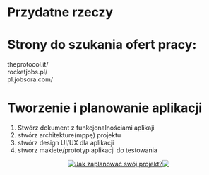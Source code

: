 <h1>Przydatne rzeczy</h1>

# Strony do szukania ofert pracy:
theprotocol.it/ <br>
rocketjobs.pl/ <br>
pl.jobsora.com/ <br>

# Tworzenie i planowanie aplikacji
1. Stwórz dokument z funkcjonalnościami aplikaji
2. stwórz architekture(mppę) projektu
3. stwórz design UI/UX dla aplikacji
4. stworz makiete/prototyp aplikacji do testowania
<p>
  <div style="display: flex; justify-content: center;">
    <img src="https://em-content.zobj.net/content/2020/04/05/yt.png">
    <a href="https://www.youtube.com/watch?v=W8smyf1eHFk" target="blank">Jak zaplanować swój projekt?</a>
    <img src="https://em-content.zobj.net/content/2020/04/05/yt.png">
  </div>
</p>

